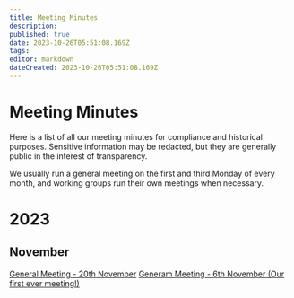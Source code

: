 ```yaml
---
title: Meeting Minutes
description: 
published: true
date: 2023-10-26T05:51:08.169Z
tags: 
editor: markdown
dateCreated: 2023-10-26T05:51:08.169Z
---
```


# Meeting Minutes
Here is a list of all our meeting minutes for compliance and historical purposes. Sensitive information may be redacted, but they are generally public in the interest of transparency.

We usually run a general meeting on the first and third Monday of every month, and working groups run their own meetings when necessary.

# 2023
## November
[General Meeting - 20th November](/meetings/general/20231120)
[Generam Meeting - 6th November (Our first ever meeting!)](/meetings/general/20231106)
